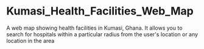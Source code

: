 # Kumasi_Health_Facilities_Web_Map
A web map showing health facilities in Kumasi, Ghana. It allows you to search for hospitals within a particular radius from the user's location or any location in the area
